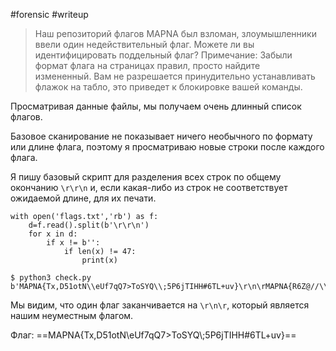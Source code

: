 #forensic #writeup 

> Наш репозиторий флагов MAPNA был взломан, злоумышленники ввели один недействительный флаг. Можете ли вы идентифицировать поддельный флаг? Примечание: Забыли формат флага на страницах правил, просто найдите измененный. Вам не разрешается принудительно устанавливать флажок на табло, это приведет к блокировке вашей команды.

Просматривая данные файлы, мы получаем очень длинный список флагов.

Базовое сканирование не показывает ничего необычного по формату или длине флага, поэтому я просматриваю новые строки после каждого флага.

Я пишу базовый скрипт для разделения всех строк по общему окончанию `\r\r\n` и, если какая-либо из строк не соответствует ожидаемой длине, для их печати.

```
with open('flags.txt','rb') as f:
    d=f.read().split(b'\r\r\n')
    for x in d:
        if x != b'':
            if len(x) != 47:
                print(x)
```

```
$ python3 check.py
b'MAPNA{Tx,D51otN\\eUf7qQ7>ToSYQ\\;5P6jTIHH#6TL+uv}\r\n\rMAPNA{R6Z@//\\>caZ%%k)=ci3$IyOkSGK%w<"V7kgesY&k}’
```

Мы видим, что один флаг заканчивается на `\r\n\r`, который является нашим неуместным флагом.

Флаг: ==MAPNA{Tx,D51otN\\eUf7qQ7>ToSYQ\\;5P6jTIHH#6TL+uv}==